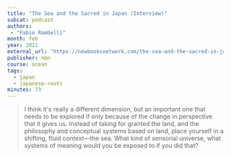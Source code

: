 ```yaml
---
title: "The Sea and the Sacred in Japan (Interview)"
subcat: podcast
authors:
 - "Fabio Rambelli"
month: feb
year: 2021
external_url: "https://newbooksnetwork.com/the-sea-and-the-sacred-in-japan"
publisher: nbn
course: ocean
tags:
  - japan
  - japanese-roots
minutes: 73
---
```


> I think it's really a different dimension, but an important one that needs to be explored if only because of the change in perspective that it gives us. Instead of taking for granted the land, and the philosophy and conceptual systems based on land, place yourself in a shifting, fluid context—the sea. What kind of sensorial universe, what systems of meaning would you be exposed to if you did that?
